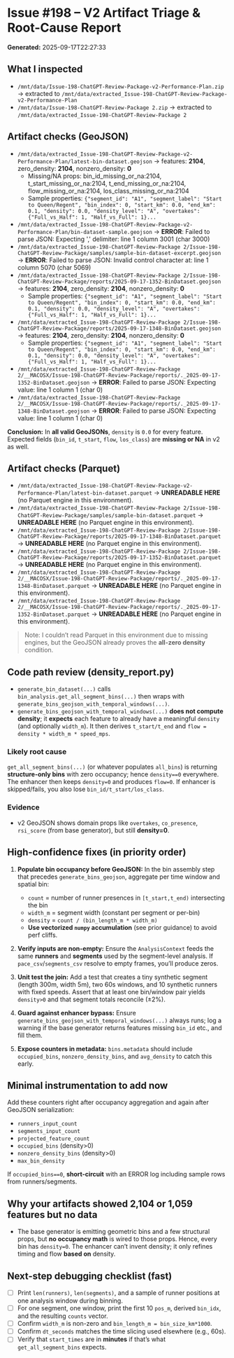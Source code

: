 # Issue #198 – V2 Artifact Triage & Root-Cause Report

**Generated:** 2025-09-17T22:27:33

## What I inspected

- `/mnt/data/Issue-198-ChatGPT-Review-Package-v2-Performance-Plan.zip` → extracted to `/mnt/data/extracted_Issue-198-ChatGPT-Review-Package-v2-Performance-Plan`
- `/mnt/data/Issue-198-ChatGPT-Review-Package 2.zip` → extracted to `/mnt/data/extracted_Issue-198-ChatGPT-Review-Package 2`

## Artifact checks (GeoJSON)

- `/mnt/data/extracted_Issue-198-ChatGPT-Review-Package-v2-Performance-Plan/latest-bin-dataset.geojson` → features: **2104**, zero_density: **2104**, nonzero_density: **0**
  - Missing/NA props: bin_id_missing_or_na:2104, t_start_missing_or_na:2104, t_end_missing_or_na:2104, flow_missing_or_na:2104, los_class_missing_or_na:2104
  - Sample properties: `{"segment_id": "A1", "segment_label": "Start to Queen/Regent", "bin_index": 0, "start_km": 0.0, "end_km": 0.1, "density": 0.0, "density_level": "A", "overtakes": {"Full_vs_Half": 1, "Half_vs_Full": 1}...`
- `/mnt/data/extracted_Issue-198-ChatGPT-Review-Package-v2-Performance-Plan/bin-dataset-sample.geojson` → **ERROR**: Failed to parse JSON: Expecting ',' delimiter: line 1 column 3001 (char 3000)
- `/mnt/data/extracted_Issue-198-ChatGPT-Review-Package 2/Issue-198-ChatGPT-Review-Package/samples/sample-bin-dataset-excerpt.geojson` → **ERROR**: Failed to parse JSON: Invalid control character at: line 1 column 5070 (char 5069)
- `/mnt/data/extracted_Issue-198-ChatGPT-Review-Package 2/Issue-198-ChatGPT-Review-Package/reports/2025-09-17-1352-BinDataset.geojson` → features: **2104**, zero_density: **2104**, nonzero_density: **0**
  - Sample properties: `{"segment_id": "A1", "segment_label": "Start to Queen/Regent", "bin_index": 0, "start_km": 0.0, "end_km": 0.1, "density": 0.0, "density_level": "A", "overtakes": {"Full_vs_Half": 1, "Half_vs_Full": 1}...`
- `/mnt/data/extracted_Issue-198-ChatGPT-Review-Package 2/Issue-198-ChatGPT-Review-Package/reports/2025-09-17-1348-BinDataset.geojson` → features: **2104**, zero_density: **2104**, nonzero_density: **0**
  - Sample properties: `{"segment_id": "A1", "segment_label": "Start to Queen/Regent", "bin_index": 0, "start_km": 0.0, "end_km": 0.1, "density": 0.0, "density_level": "A", "overtakes": {"Full_vs_Half": 1, "Half_vs_Full": 1}...`
- `/mnt/data/extracted_Issue-198-ChatGPT-Review-Package 2/__MACOSX/Issue-198-ChatGPT-Review-Package/reports/._2025-09-17-1352-BinDataset.geojson` → **ERROR**: Failed to parse JSON: Expecting value: line 1 column 1 (char 0)
- `/mnt/data/extracted_Issue-198-ChatGPT-Review-Package 2/__MACOSX/Issue-198-ChatGPT-Review-Package/reports/._2025-09-17-1348-BinDataset.geojson` → **ERROR**: Failed to parse JSON: Expecting value: line 1 column 1 (char 0)

**Conclusion:** In **all valid GeoJSONs**, `density` is `0.0` for every feature. Expected fields (`bin_id`, `t_start`, `flow`, `los_class`) are **missing or NA** in v2 as well.

## Artifact checks (Parquet)

- `/mnt/data/extracted_Issue-198-ChatGPT-Review-Package-v2-Performance-Plan/latest-bin-dataset.parquet` → **UNREADABLE HERE** (no Parquet engine in this environment).
- `/mnt/data/extracted_Issue-198-ChatGPT-Review-Package 2/Issue-198-ChatGPT-Review-Package/samples/sample-bin-dataset.parquet` → **UNREADABLE HERE** (no Parquet engine in this environment).
- `/mnt/data/extracted_Issue-198-ChatGPT-Review-Package 2/Issue-198-ChatGPT-Review-Package/reports/2025-09-17-1348-BinDataset.parquet` → **UNREADABLE HERE** (no Parquet engine in this environment).
- `/mnt/data/extracted_Issue-198-ChatGPT-Review-Package 2/Issue-198-ChatGPT-Review-Package/reports/2025-09-17-1352-BinDataset.parquet` → **UNREADABLE HERE** (no Parquet engine in this environment).
- `/mnt/data/extracted_Issue-198-ChatGPT-Review-Package 2/__MACOSX/Issue-198-ChatGPT-Review-Package/reports/._2025-09-17-1348-BinDataset.parquet` → **UNREADABLE HERE** (no Parquet engine in this environment).
- `/mnt/data/extracted_Issue-198-ChatGPT-Review-Package 2/__MACOSX/Issue-198-ChatGPT-Review-Package/reports/._2025-09-17-1352-BinDataset.parquet` → **UNREADABLE HERE** (no Parquet engine in this environment).

> Note: I couldn’t read Parquet in this environment due to missing engines, but the GeoJSON already proves the **all-zero density** condition.

## Code path review (density_report.py)

- `generate_bin_dataset(...)` calls `bin_analysis.get_all_segment_bins(...)` then wraps with `generate_bins_geojson_with_temporal_windows(...)`.
- `generate_bins_geojson_with_temporal_windows(...)` **does not compute density**; it **expects** each feature to already have a meaningful `density` (and optionally `width_m`). It then derives `t_start/t_end` and `flow = density * width_m * speed_mps`.

### Likely root cause

`get_all_segment_bins(...)` (or whatever populates `all_bins`) is returning **structure-only bins** with zero occupancy; hence `density==0` everywhere. The enhancer then keeps `density=0` and produces `flow=0`. If enhancer is skipped/fails, you also lose `bin_id/t_start/los_class`.

### Evidence

- v2 GeoJSON shows domain props like `overtakes`, `co_presence`, `rsi_score` (from base generator), but still **density=0**.

## High-confidence fixes (in priority order)

1. **Populate bin occupancy before GeoJSON:** In the bin assembly step that precedes `generate_bins_geojson`, aggregate per time window and spatial bin:
   - `count` = number of runner presences in `[t_start,t_end)` intersecting the bin
   - `width_m` = segment width (constant per segment or per-bin)
   - `density` = `count / (bin_length_m * width_m)`
   - **Use vectorized `numpy` accumulation** (see prior guidance) to avoid perf cliffs.

2. **Verify inputs are non-empty:** Ensure the `AnalysisContext` feeds the same **runners** and **segments** used by the segment-level analysis. If `pace_csv`/`segments_csv` resolve to empty frames, you’ll produce zeros.

3. **Unit test the join:** Add a test that creates a tiny synthetic segment (length 300m, width 5m), two 60s windows, and 10 synthetic runners with fixed speeds. Assert that at least one bin/window pair yields `density>0` and that segment totals reconcile (±2%).

4. **Guard against enhancer bypass:** Ensure `generate_bins_geojson_with_temporal_windows(...)` always runs; log a warning if the base generator returns features missing `bin_id` etc., and fill them.

5. **Expose counters in metadata:** `bins.metadata` should include `occupied_bins`, `nonzero_density_bins`, and `avg_density` to catch this early.

## Minimal instrumentation to add now

Add these counters right after occupancy aggregation and again after GeoJSON serialization:
- `runners_input_count`
- `segments_input_count`
- `projected_feature_count`
- `occupied_bins` (density>0)
- `nonzero_density_bins` (density>0)
- `max_bin_density`

If `occupied_bins==0`, **short-circuit** with an ERROR log including sample rows from runners/segments.

## Why your artifacts showed 2,104 or 1,059 features but no data

- The base generator is emitting geometric bins and a few structural props, but **no occupancy math** is wired to those props. Hence, every bin has `density=0`. The enhancer can’t invent density; it only refines timing and flow **based on** density.

## Next-step debugging checklist (fast)

- [ ] Print `len(runners)`, `len(segments)`, and a sample of runner positions at one analysis window during binning.
- [ ] For one segment, one window, print the first 10 `pos_m`, derived `bin_idx`, and the resulting `counts` vector.
- [ ] Confirm `width_m` is non-zero and `bin_length_m = bin_size_km*1000`.
- [ ] Confirm `dt_seconds` matches the time slicing used elsewhere (e.g., 60s).
- [ ] Verify that `start_times` are in **minutes** if that’s what `get_all_segment_bins` expects.

